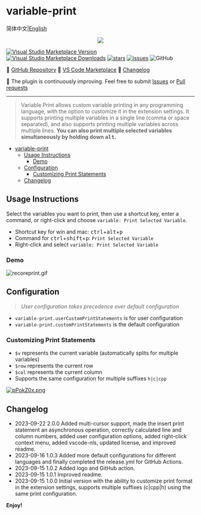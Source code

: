 <!--
 * @Author: nicheface nicheface@outlook.com
 * @Date: 2023-09-22 08:47:56
 * @LastEditors: nicheface nicheface@outlook.com
 * @LastEditTime: 2023-09-22 10:50:44
 * @FilePath: \\variable-print\\README EN.md
-->
<!--
 * @Author: nicheface nicheface@outlook.com
 * @Date: 2023-09-22 08:47:56
 * @LastEditors: nicheface nicheface@outlook.com
 * @LastEditTime: 2023-09-22 09:46:08
 * @FilePath: \\variable-print\\README EN.md
-->

# variable-print

简体中文|[English](./README%20EN.md)

<div align=center>
	<img src="https://z1.ax1x.com/2023/09/22/pPoVJBR.png"/>
</div>

[![Visual Studio Marketplace Version](https://img.shields.io/visual-studio-marketplace/v/nicheface.variable-print?label=version)](https://marketplace.visualstudio.com/items?itemName=nicheface.variable-print)
[![Visual Studio Marketplace Downloads](https://img.shields.io/visual-studio-marketplace/d/nicheface.variable-print?label=downloads)](https://marketplace.visualstudio.com/items?itemName=nicheface.variable-print)
[![stars](https://img.shields.io/github/stars/nicheface/variable-print)](https://github.com/nicheface/variable-print.git)
[![issues](https://img.shields.io/github/issues/nicheface/variable-print)](https://github.com/nicheface/variable-print.git)
![GitHub](https://img.shields.io/github/license/nicheface/variable-print)

📕 [GitHub Repository](https://github.com/nicheface/variable-print.git)
📗 [VS Code Marketplace](https://marketplace.visualstudio.com/items?itemName=nicheface.variable-print)
📘 [Changelog](https://github.com/nicheface/variable-print/blob/main/CHANGELOG.md)

📙 The plugin is continuously improving. Feel free to submit [Issues](https://github.com/nicheface/variable-print/issues) or [Pull requests](https://github.com/nicheface/variable-print/pulls)

---
>Variable Print allows custom variable printing in any programming language, with the option to customize it in the extension settings.
It supports printing multiple variables in a single line (comma or space separated), and also supports printing multiple variables across multiple lines. **You can also print multiple selected variables simultaneously by holding down <kbd>alt</kbd>.**

- [variable-print](#variable-print)
  - [Usage Instructions](#usage-instructions)
    - [Demo](#demo)
  - [Configuration](#configuration)
    - [Customizing Print Statements](#customizing-print-statements)
  - [Changelog](#changelog)

## Usage Instructions

Select the variables you want to print, then use a shortcut key, enter a command, or right-click and choose `variable: Print Selected Variable`.

- Shortcut key for win and mac: <kbd>ctrl</kbd>+<kbd>alt</kbd>+<kbd>p</kbd>
- Command for <kbd>ctrl</kbd>+<kbd>shift</kbd>+<kbd>p</kbd>: `Print Selected Variable`
- Right-click and select `variable: Print Selected Variable`

### Demo

<!-- ![recordprint](./imags/recoreprint.gif) -->

![recoreprint.gif](https://s1.locimg.com/2023/09/21/7003870674ca4.gif)

## Configuration

>*User configuration takes precedence over default configuration*

- `variable-print.userCustomPrintStatements` is for user configuration
- `variable-print.customPrintStatements` is the default configuration

### Customizing Print Statements

- `$v` represents the current variable (automatically splits for multiple variables)
- `$row` represents the current row
- `$col` represents the current column
- Supports the same configuration for multiple suffixes `h|c|cpp`

<!-- ![config](./imags/config.png) -->
[![pPokZ0x.png](https://z1.ax1x.com/2023/09/22/pPokZ0x.png)](https://imgse.com/i/pPokZ0x)

## Changelog

- 2023-09-22 2.0.0 Added multi-cursor support, made the insert print statement an asynchronous operation, correctly calculated line and column numbers, added user configuration options, added right-click context menu, added vscode-nls, updated license, and improved readme.
- 2023-09-16 1.0.3 Added more default configurations for different languages and finally completed the release.yml for GitHub Actions.
- 2023-09-15 1.0.2 Added logo and GitHub action.
- 2023-09-15 1.0.1 Improved readme.
- 2023-09-15 1.0.0 Initial version with the ability to customize print format in the extension settings, supports multiple suffixes (c|cpp|h) using the same print configuration.

**Enjoy!**
